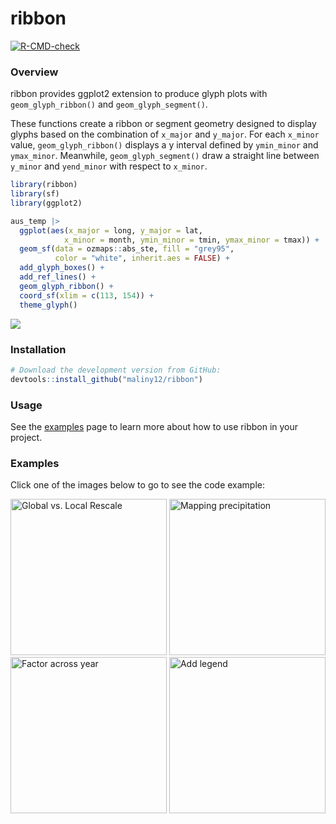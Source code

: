 
# ribbon

<!-- badges: start -->
[![R-CMD-check](https://github.com/maliny12/glyph/actions/workflows/R-CMD-check.yaml/badge.svg)](https://github.com/maliny12/glyph/actions/workflows/R-CMD-check.yaml)
<!-- badges: end -->

### Overview

ribbon provides ggplot2 extension to produce glyph plots with
`geom_glyph_ribbon()` and `geom_glyph_segment()`.

These functions create a ribbon or segment geometry designed to display glyphs
based on the combination of `x_major` and `y_major`. For each `x_minor`
value, `geom_glyph_ribbon()` displays a y interval defined by
`ymin_minor` and `ymax_minor`. Meanwhile, `geom_glyph_segment()` draw a straight
line between `y_minor` and `yend_minor` with respect to `x_minor`.
 
``` r
library(ribbon)
library(sf)
library(ggplot2)

aus_temp |>
  ggplot(aes(x_major = long, y_major = lat,
            x_minor = month, ymin_minor = tmin, ymax_minor = tmax)) +
  geom_sf(data = ozmaps::abs_ste, fill = "grey95",
          color = "white", inherit.aes = FALSE) +
  add_glyph_boxes() +
  add_ref_lines() +
  geom_glyph_ribbon() +
  coord_sf(xlim = c(113, 154)) +
  theme_glyph()
```

![](docs/articles/Example_files/figure-html/)<!-- -->


### Installation

``` r
# Download the development version from GitHub:
devtools::install_github("maliny12/ribbon")
```

### Usage

See the
[examples](https://maliny12.github.io/ribbon/articles/Examples.html)
page to learn more about how to use ribbon in your project.

### Examples

Click one of the images below to go to see the code example:

<a href="https://maliny12.github.io/ribbon/articles/Examples.html#comparison-between-global-rescale-and-local-rescale"><img width="250" src="https://maliny12.github.io/ribbon/articles/Examples_files/figure-html/unnamed-chunk-3-1.png" alt="Global vs. Local Rescale"></img></a>
<a href="https://maliny12.github.io/ribbon/articles/Examples.html#mapping-precipitation-across-australia-with-glyphs"><img width="250" src="https://maliny12.github.io/ribbon/articles/Examples_files/figure-html/unnamed-chunk-4-1.png" alt="Mapping precipitation"></img></a>
<a href="https://maliny12.github.io/ribbon/articles/Examples.html#comparative-visualization-by-factors-across-years"><img width="250" src="https://maliny12.github.io/ribbon/articles/Examples_files/figure-html/unnamed-chunk-5-1.png" alt="Factor across year"></img></a>
<a href="https://maliny12.github.io/ribbon/articles/Examples.html#integrating-legends-in-map-visualizations"><img width="250" src="https://maliny12.github.io/ribbon/articles/Examples_files/figure-html/unnamed-chunk-6-1.png" alt="Add legend"></img></a>
